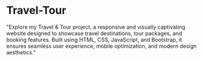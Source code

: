 # Travel-Tour
"Explore my Travel &amp; Tour project, a responsive and visually captivating website designed to showcase travel destinations, tour packages, and booking features. Built using HTML, CSS, JavaScript, and Bootstrap, it ensures seamless user experience, mobile optimization, and modern design aesthetics."
